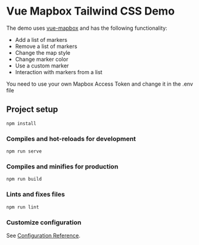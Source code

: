 # Vue Mapbox Tailwind CSS Demo

The demo uses [vue-mapbox](https://soal.github.io/vue-mapbox) and has the following functionality:

-   Add a list of markers
-   Remove a list of markers
-   Change the map style
-   Change marker color
-   Use a custom marker
-   Interaction with markers from a list

You need to use your own Mapbox Access Token and change it in the .env file

## Project setup

```
npm install
```

### Compiles and hot-reloads for development

```
npm run serve
```

### Compiles and minifies for production

```
npm run build
```

### Lints and fixes files

```
npm run lint
```

### Customize configuration

See [Configuration Reference](https://cli.vuejs.org/config/).
